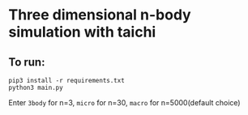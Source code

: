 # Three dimensional n-body simulation with taichi

## To run:
```shell
pip3 install -r requirements.txt
python3 main.py
```

Enter `3body` for n=3, `micro` for n=30, `macro` for n=5000(default choice)